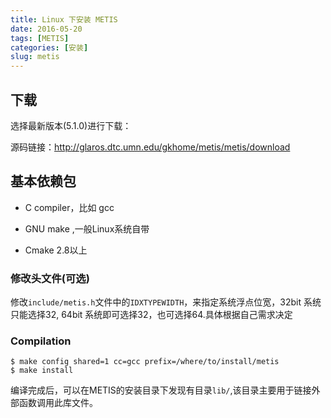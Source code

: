```yaml
---
title: Linux 下安装 METIS
date: 2016-05-20
tags: [METIS]
categories: [安装]
slug: metis
---
```


## 下载

选择最新版本(5.1.0)进行下载：

源码链接：<http://glaros.dtc.umn.edu/gkhome/metis/metis/download>

## 基本依赖包

-   C compiler，比如 gcc

-   GNU make ,一般Linux系统自带

-   Cmake 2.8以上

### 修改头文件(可选)

修改`include/metis.h`文件中的`IDXTYPEWIDTH`，来指定系统浮点位宽，32bit 系统只能选择32, 64bit 系统即可选择32，也可选择64.具体根据自己需求决定

### Compilation

``` {.console}
$ make config shared=1 cc=gcc prefix=/where/to/install/metis
$ make install
```

编译完成后，可以在METIS的安装目录下发现有目录`lib/`,该目录主要用于链接外部函数调用此库文件。


